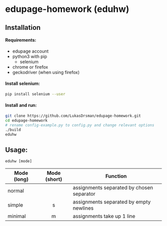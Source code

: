 # edupage-homework (eduhw)
## Installation
#### Requirements:
* edupage account
* python3 with pip
  * selenium
* chrome or firefox
* geckodriver (when using firefox)

#### Install selenium:
```sh
pip install selenium --user
```

#### Install and run:
```sh
git clone https://github.com/LukasDrsman/edupage-homework.git
cd edupage-homework
# rename config-example.py to config.py and change relevant options
./build
eduhw
```

## Usage:
```
eduhw [mode]
```
| Mode (long)   |Mode (short)| Function                                    |
| ------------- |:----------:|--------------                               |
| normal        |            | assignments separated by chosen separator   |
| simple        | s          | assignments separated by empty newlines     |
| minimal       | m          | assignments take up 1 line                  |
<br>

